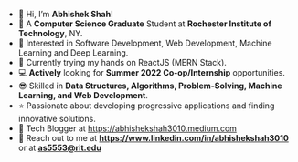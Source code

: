 - 👋 Hi, I’m **Abhishek Shah**!
- 🏫 A **Computer Science Graduate** Student at **Rochester Institute of Technology**, NY.
- 👀 Interested in Software Development, Web Development, Machine Learning and Deep Learning.
- 📖 Currently trying my hands on ReactJS (MERN Stack).
- 💻 **Actively** looking for ****Summer 2022 Co-op/Internship**** opportunities.
- 😎 Skilled in **Data Structures, Algorithms, Problem-Solving, Machine Learning, and Web Development**.
- ⭐ Passionate about developing progressive applications and finding innovative solutions.
- 📝 Tech Blogger at https://abhishekshah3010.medium.com
- 📩 Reach out to me at **https://www.linkedin.com/in/abhishekshah3010** or at **as5553@rit.edu**

<!---
abhishekshah3010/abhishekshah3010 is a ✨ special ✨ repository because its `README.md` (this file) appears on your GitHub profile.
You can click the Preview link to take a look at your changes.
--->
